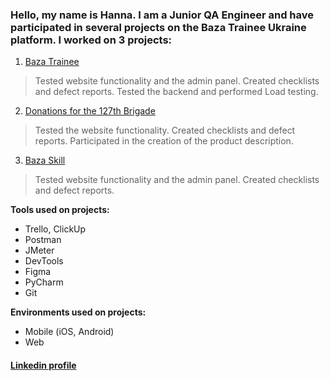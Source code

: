 ### Hello, my name is Hanna. I am a Junior QA Engineer and have participated in several projects on the Baza Trainee Ukraine platform. I worked on 3 projects:

1. [Baza Trainee](https://github.com/HannaVasylenko/Projects/blob/master/Baza%20Trainee/Baza%20Trainee.md)
> Tested website functionality and the admin panel. Created checklists and defect reports. Tested the backend and performed Load testing.

2. [Donations for the 127th Brigade](https://github.com/HannaVasylenko/Projects/blob/master/Donations%20for%20the%20127th%20Brigade/Donations%20for%20the%20127th%20Brigade.md)
> Tested the website functionality. Created checklists and defect reports. Participated in the creation of the product description.

3. [Baza Skill](https://github.com/HannaVasylenko/Projects/blob/master/Baza%20Skill/Baza%20Skill.md)
> Tested website functionality and the admin panel. Created checklists and defect reports.

**Tools used on projects:**

- Trello, ClickUp
- Postman
- JMeter
- DevTools
- Figma
- PyCharm
- Git

**Environments used on projects:**

- Mobile (iOS, Android)
- Web

#### [Linkedin profile](https://www.linkedin.com/in/hanna-vasylenko-17a1b6222/)

